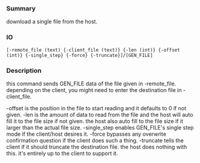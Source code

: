 ### Summary ###

download a single file from the host.

### IO ###

```[-remote_file (text) {-client_file (text)} {-len (int)} {-offset (int)} {-single_step} {-force} {-truncate}]/[GEN_FILE]```

### Description ###

this command sends GEN_FILE data of the file given in -remote_file. depending on the client, you might need to enter the destination file in -client_file.

-offset is the position in the file to start reading and it defaults to 0 if not given.
-len is the amount of data to read from the file and the host will auto fill it to the file size if not given. the host also auto fill to the file size if it larger than the actual file size.
-single_step enables GEN_FILE's single step mode if the client/host desires it.
-force bypasses any overwrite confirmation question if the client does such a thing.
-truncate tells the client if it should truncate the destination file. the host does nothing with this. it's entirely up to the client to support it.